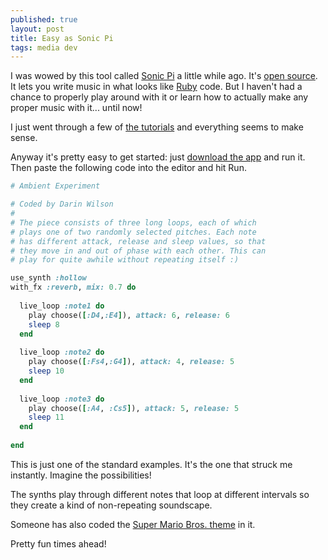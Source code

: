 ```yaml
---
published: true
layout: post
title: Easy as Sonic Pi
tags: media dev
---
```


I was wowed by this tool called [Sonic Pi](https://sonic-pi.net/) a little while ago. It's [open source](https://github.com/samaaron/sonic-pi). It lets you write music in what looks like [Ruby](https://www.ruby-lang.org/en/) code. But I haven't had a chance to properly play around with it or learn how to actually make any proper music with it... until now!

I just went through a few of [the tutorials](https://sonic-pi.net/tutorial.html) and everything seems to make sense.

Anyway it's pretty easy to get started: just [download the app](https://sonic-pi.net/) and run it. Then paste the following code into the editor and hit Run.

```ruby
# Ambient Experiment

# Coded by Darin Wilson
#
# The piece consists of three long loops, each of which
# plays one of two randomly selected pitches. Each note
# has different attack, release and sleep values, so that
# they move in and out of phase with each other. This can
# play for quite awhile without repeating itself :)

use_synth :hollow
with_fx :reverb, mix: 0.7 do
  
  live_loop :note1 do
    play choose([:D4,:E4]), attack: 6, release: 6
    sleep 8
  end
  
  live_loop :note2 do
    play choose([:Fs4,:G4]), attack: 4, release: 5
    sleep 10
  end
  
  live_loop :note3 do
    play choose([:A4, :Cs5]), attack: 5, release: 5
    sleep 11
  end
  
end
```

This is just one of the standard examples. It's the one that struck me instantly. Imagine the possibilities!

The synths play through different notes that loop at different intervals so they create a kind of non-repeating soundscape.

Someone has also coded the [Super Mario Bros. theme](https://gist.github.com/xavriley/87ef7548039d1ee301bb) in it.

Pretty fun times ahead!
